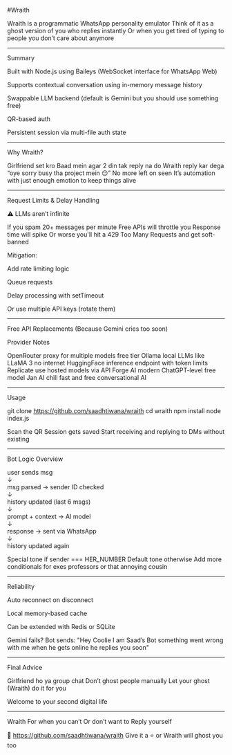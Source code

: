 #Wraith

Wraith is a programmatic WhatsApp personality emulator
Think of it as a ghost version of you who replies instantly
Or when you get tired of typing to people you don’t care about anymore


---

Summary

Built with Node.js using Baileys (WebSocket interface for WhatsApp Web)

Supports contextual conversation using in-memory message history

Swappable LLM backend (default is Gemini but you should use something free)

QR-based auth

Persistent session via multi-file auth state



---

Why Wraith?

Girlfriend set kro
Baad mein agar 2 din tak reply na do
Wraith reply kar dega
“oye sorry busy tha project mein 😔”
No more left on seen
It’s automation with just enough emotion to keep things alive


---

Request Limits & Delay Handling

⚠️ LLMs aren’t infinite

If you spam 20+ messages per minute
Free APIs will throttle you
Response time will spike
Or worse you'll hit a 429 Too Many Requests and get soft-banned

Mitigation:

Add rate limiting logic

Queue requests

Delay processing with setTimeout

Or use multiple API keys (rotate them)



---

Free API Replacements (Because Gemini cries too soon)

Provider	Notes

OpenRouter	proxy for multiple models free tier
Ollama	local LLMs like LLaMA 3 no internet
HuggingFace	inference endpoint with token limits
Replicate	use hosted models via API
Forge AI	modern ChatGPT-level free model
Jan AI	chill fast and free conversational AI



---

Usage

git clone https://github.com/saadhtiwana/wraith
cd wraith
npm install
node index.js

Scan the QR
Session gets saved
Start receiving and replying to DMs without existing


---

Bot Logic Overview

user sends msg  
↓  
msg parsed → sender ID checked  
↓  
history updated (last 6 msgs)  
↓  
prompt + context → AI model  
↓  
response → sent via WhatsApp  
↓  
history updated again

Special tone if sender === HER_NUMBER
Default tone otherwise
Add more conditionals for exes professors or that annoying cousin


---

Reliability

Auto reconnect on disconnect

Local memory-based cache

Can be extended with Redis or SQLite

Gemini fails? Bot sends:
"Hey Coolie I am Saad’s Bot something went wrong with me when he gets online he replies you soon"



---

Final Advice

Girlfriend ho ya group chat
Don’t ghost people manually
Let your ghost (Wraith) do it for you

Welcome to your second digital life


---

Wraith
For when you can’t
Or don’t want to
Reply yourself

📎 https://github.com/saadhtiwana/wraith
Give it a ⭐ or Wraith will ghost you too

